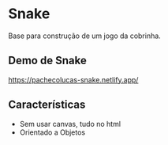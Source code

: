 # Snake
Base para construção de um jogo da cobrinha.

## Demo de Snake
https://pachecolucas-snake.netlify.app/

## Características
* Sem usar canvas, tudo no html
* Orientado a Objetos
